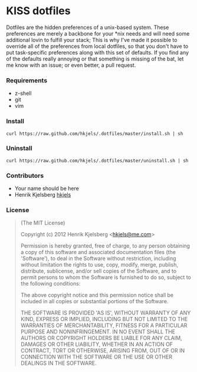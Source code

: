
KISS dotfiles
=============

Dotfiles are the hidden preferences of a unix-based system. These
preferences are merely a backbone for your *nix needs and will need some
additional lovin to fulfill your stack; This is why I've made it possible
to override all of the preferences from local dotfiles, so that you don't
have to put task-specific preferences along with this set of defaults. If
you find any of the defaults really annoying or that something is missing
of the bat, let me know with an issue; or even better, a pull request.


### Requirements

* z-shell
* git
* vim


### Install

    curl https://raw.github.com/hkjels/.dotfiles/master/install.sh | sh


### Uninstall

    curl https://raw.github.com/hkjels/.dotfiles/master/uninstall.sh | sh


### Contributors

* Your name should be here
* Henrik Kjelsberg [hkjels](http://hkjels.github.com/)


### License

> (The MIT License)
>
> Copyright (c) 2012 Henrik Kjelsberg &lt;hkjels@me.com&gt;
>
> Permission is hereby granted, free of charge, to any person obtaining
> a copy of this software and associated documentation files (the
> 'Software'), to deal in the Software without restriction, including
> without limitation the rights to use, copy, modify, merge, publish,
> distribute, sublicense, and/or sell copies of the Software, and to
> permit persons to whom the Software is furnished to do so, subject to
> the following conditions:
>
> The above copyright notice and this permission notice shall be
> included in all copies or substantial portions of the Software.
>
> THE SOFTWARE IS PROVIDED 'AS IS', WITHOUT WARRANTY OF ANY KIND,
> EXPRESS OR IMPLIED, INCLUDING BUT NOT LIMITED TO THE WARRANTIES OF
> MERCHANTABILITY, FITNESS FOR A PARTICULAR PURPOSE AND NONINFRINGEMENT.
> IN NO EVENT SHALL THE AUTHORS OR COPYRIGHT HOLDERS BE LIABLE FOR ANY
> CLAIM, DAMAGES OR OTHER LIABILITY, WHETHER IN AN ACTION OF CONTRACT,
> TORT OR OTHERWISE, ARISING FROM, OUT OF OR IN CONNECTION WITH THE
> SOFTWARE OR THE USE OR OTHER DEALINGS IN THE SOFTWARE.

